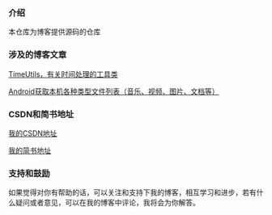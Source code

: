 ### 介绍

本仓库为博客提供源码的仓库

### 涉及的博客文章

[TimeUtils，有关时间处理的工具类](http://www.jianshu.com/p/213f04ceb388)

[Android获取本机各种类型文件列表（音乐、视频、图片、文档等）](http://www.jianshu.com/p/190ec8ff3e6c)

### CSDN和简书地址

[我的CSDN地址](http://blog.csdn.net/chay_chan?viewmode=contents)

[我的简书地址](http://www.jianshu.com/u/275ef936c427)

### 支持和鼓励

如果觉得对你有帮助的话，可以关注和支持下我的博客，相互学习和进步，若有什么疑问或者意见，可以在我的博客中评论，我将会为你解答。